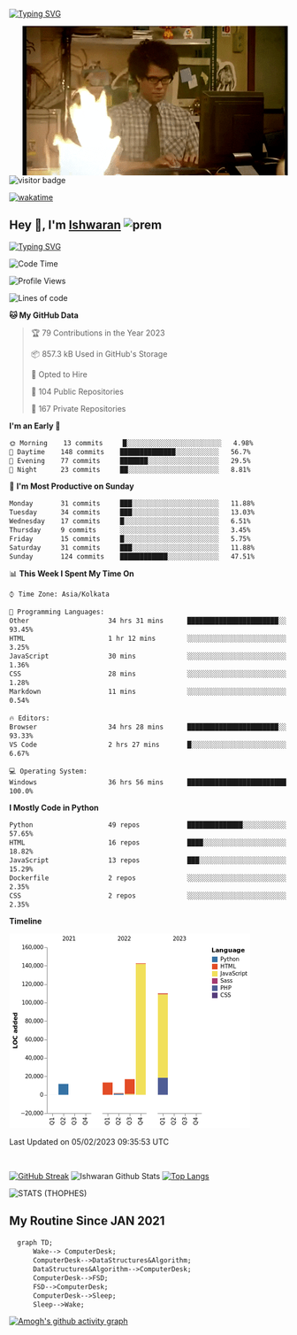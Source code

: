[![Typing SVG](https://readme-typing-svg.herokuapp.com?font=Fira+Code&duration=1000&pause=2000&color=9400D3&multiline=true&width=1500&height=20&lines=%3D%3D%3D%3D%3D%3D%3D%3D%3D%3D%3D%3D%3D%3D%3D%3D%3D%3D%3D%3D%3D%3D%3D%3D%3D%3D%3D%3D%3D%3D%3D%3D%3D%3D%3D%3D%3D%3D%3D%3D%3D%3D%3D%3D%3D%3D%3D%3D%3D%3D%3D%3D%3D%3D%3D%3D%3D%3D%3D%3D%3D%3D%3D%3D%3D%3D%3D%3D%3D%3D%3D%3D%3D%3D%3D%3D%3D%3D%3D%3D%3D%3D%3D%3D%3D%3D%3D%3D%3D%3D%3D%3D%3D%3D%3D%3D%3D%3D%3D%3D%3D%3D%3D%3D%3D%3D%3D%3D%3D%3D%3D%3D%3D%3D%3D%3D%3D%3D%3D%3D%3D%3D%3D%3D%3D%3D%3D%3D%3D%3D%3D%3D)](https://git.io/typing-svg)


<img align="right" src="/assets/gif/Firepc.gif" />

![visitor badge](https://visitor-badge.glitch.me/badge?page_id=IshwaranRudhara-badge&left_color=red&right_color=green&left_text=Hello%20Visitors)

[![wakatime](https://wakatime.com/badge/user/fc738f08-9e9d-4e8b-a6ea-7f547f91629d.svg)](https://wakatime.com/@fc738f08-9e9d-4e8b-a6ea-7f547f91629d)

<h2>Hey 👋, I'm <a href="https://github.com/IshwaranRudhara">Ishwaran</a> <img width="30" alt="prem" src="https://user-images.githubusercontent.com/47528708/184485159-eb187755-3860-4024-84e0-36e3194f9dac.gif"></h2>

[![Typing SVG](https://readme-typing-svg.herokuapp.com?font=Fira+Code&duration=1000&pause=2000&color=9400D3&multiline=true&width=1500&height=20&lines=%3D%3D%3D%3D%3D%3D%3D%3D%3D%3D%3D%3D%3D%3D%3D%3D%3D%3D%3D%3D%3D%3D%3D%3D%3D%3D%3D%3D%3D%3D%3D%3D%3D%3D%3D%3D%3D%3D%3D%3D%3D%3D%3D%3D%3D%3D%3D%3D%3D%3D%3D%3D%3D%3D%3D%3D%3D%3D%3D%3D%3D%3D%3D%3D%3D%3D%3D%3D%3D%3D%3D%3D%3D%3D%3D%3D%3D%3D%3D%3D%3D%3D%3D%3D%3D%3D%3D%3D%3D%3D%3D%3D%3D%3D%3D%3D%3D%3D%3D%3D%3D%3D%3D%3D%3D%3D%3D%3D%3D%3D%3D%3D%3D%3D%3D%3D%3D%3D%3D%3D%3D%3D%3D%3D%3D%3D%3D%3D%3D%3D%3D%3D)](https://git.io/typing-svg)




<!--START_SECTION:waka-->
![Code Time](http://img.shields.io/badge/Code%20Time-377%20hrs%2027%20mins-blue)

![Profile Views](http://img.shields.io/badge/Profile%20Views-3-blue)

![Lines of code](https://img.shields.io/badge/From%20Hello%20World%20I%27ve%20Written-296%20Thousand%20lines%20of%20code-blue)

**🐱 My GitHub Data** 

> 🏆 79 Contributions in the Year 2023
 > 
> 📦 857.3 kB Used in GitHub's Storage 
 > 
> 💼 Opted to Hire
 > 
> 📜 104 Public Repositories 
 > 
> 🔑 167 Private Repositories  
 > 
**I'm an Early 🐤** 

```text
🌞 Morning    13 commits     █░░░░░░░░░░░░░░░░░░░░░░░░   4.98% 
🌆 Daytime    148 commits    ██████████████░░░░░░░░░░░   56.7% 
🌃 Evening    77 commits     ███████░░░░░░░░░░░░░░░░░░   29.5% 
🌙 Night      23 commits     ██░░░░░░░░░░░░░░░░░░░░░░░   8.81%

```
📅 **I'm Most Productive on Sunday** 

```text
Monday       31 commits     ███░░░░░░░░░░░░░░░░░░░░░░   11.88% 
Tuesday      34 commits     ███░░░░░░░░░░░░░░░░░░░░░░   13.03% 
Wednesday    17 commits     █░░░░░░░░░░░░░░░░░░░░░░░░   6.51% 
Thursday     9 commits      ░░░░░░░░░░░░░░░░░░░░░░░░░   3.45% 
Friday       15 commits     █░░░░░░░░░░░░░░░░░░░░░░░░   5.75% 
Saturday     31 commits     ███░░░░░░░░░░░░░░░░░░░░░░   11.88% 
Sunday       124 commits    ████████████░░░░░░░░░░░░░   47.51%

```


📊 **This Week I Spent My Time On** 

```text
⌚︎ Time Zone: Asia/Kolkata

💬 Programming Languages: 
Other                    34 hrs 31 mins      ███████████████████████░░   93.45% 
HTML                     1 hr 12 mins        ░░░░░░░░░░░░░░░░░░░░░░░░░   3.25% 
JavaScript               30 mins             ░░░░░░░░░░░░░░░░░░░░░░░░░   1.36% 
CSS                      28 mins             ░░░░░░░░░░░░░░░░░░░░░░░░░   1.28% 
Markdown                 11 mins             ░░░░░░░░░░░░░░░░░░░░░░░░░   0.54%

🔥 Editors: 
Browser                  34 hrs 28 mins      ███████████████████████░░   93.33% 
VS Code                  2 hrs 27 mins       █░░░░░░░░░░░░░░░░░░░░░░░░   6.67%

💻 Operating System: 
Windows                  36 hrs 56 mins      █████████████████████████   100.0%

```

**I Mostly Code in Python** 

```text
Python                   49 repos            ██████████████░░░░░░░░░░░   57.65% 
HTML                     16 repos            ████░░░░░░░░░░░░░░░░░░░░░   18.82% 
JavaScript               13 repos            ███░░░░░░░░░░░░░░░░░░░░░░   15.29% 
Dockerfile               2 repos             ░░░░░░░░░░░░░░░░░░░░░░░░░   2.35% 
CSS                      2 repos             ░░░░░░░░░░░░░░░░░░░░░░░░░   2.35%

```


**Timeline**

![Chart not found](https://raw.githubusercontent.com/IshwaranRudhara/IshwaranRudhara/main/charts/bar_graph.png) 


 Last Updated on 05/02/2023 09:35:53 UTC
<!--END_SECTION:waka-->

```javascript



```


[![GitHub Streak](https://streak-stats.demolab.com?user=IshwaranRudhara&theme=dark&border_radius=4.7&date_format=M%20j%5B%2C%20Y%5D&background=000000&border=000000)](https://git.io/streak-stats)
![Ishwaran Github Stats](https://github-readme-stats.vercel.app/api?username=IshwaranRudhara&&show_icons=true&theme=radical)
[![Top Langs](https://github-readme-stats.vercel.app/api/top-langs/?username=IshwaranRudhara&layout=compact)](https://github.com/anuraghazra/github-readme-stats)

![STATS (THOPHES)](https://github-profile-trophy.vercel.app/?username=IshwaranRudhara&theme=gruvbox&margin-w=10&margin-h=15&column=8)




<H2>My Routine Since JAN 2021</H2>

```mermaid
  graph TD;
      Wake--> ComputerDesk;
      ComputerDesk-->DataStructures&Algorithm;
      DataStructures&Algorithm-->ComputerDesk;
      ComputerDesk-->FSD;
      FSD-->ComputerDesk;
      ComputerDesk-->Sleep;
      Sleep-->Wake;
```
[![Amogh's github activity graph](https://activity-graph.herokuapp.com/graph?username=IshwaranRudhara&bg_color=000000&color=3620f7&line=5a0c99&point=1adbce&area=true&hide_border=true)](https://github.com/ashutosh00710/github-readme-activity-graph)


<!--
**IshwaranRudhara/IshwaranRudhara** is a ✨ _special_ ✨ repository because its `README.md` (this file) appears on your GitHub profile.

Here are some ideas to get you started:

- 🔭 I’m currently working on ...
- 🌱 I’m currently learning ...
- 👯 I’m looking to collaborate on ...
- 🤔 I’m looking for help with ...
- 💬 Ask me about ...
- 📫 How to reach me: ...
- 😄 Pronouns: ...
- ⚡ Fun fact: ...
-->
